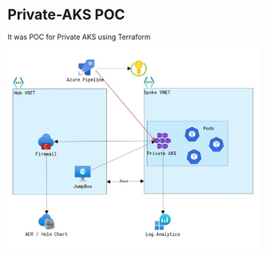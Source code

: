 # Private-AKS POC

It was POC for Private AKS using Terraform 


![Optional Text](https://github.com/PankajRawat333/Private-AKS/blob/main/AKS.JPG)
